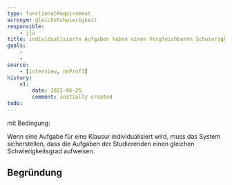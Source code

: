```yaml
---
type: functionalRequirement
acronym: gleicheSchwierigkeit
responsible: 
    - jlü
title: individualisierte Aufgaben haben einen Vergleichbaren Schwierigkeitsgrad
goals: 
    -
    -
source:
    - [interview, nnProf3]
history:
    v1:
        date: 2021-06-25
        comment: initially created
todo: 
---
```


mit Bedingung:

Wenn eine Aufgabe für eine Klausur individualisiert wird, muss das System sicherstellen, dass die Aufgaben
der Studierenden einen gleichen Schwierigkeitsgrad aufweisen.


## Begründung
